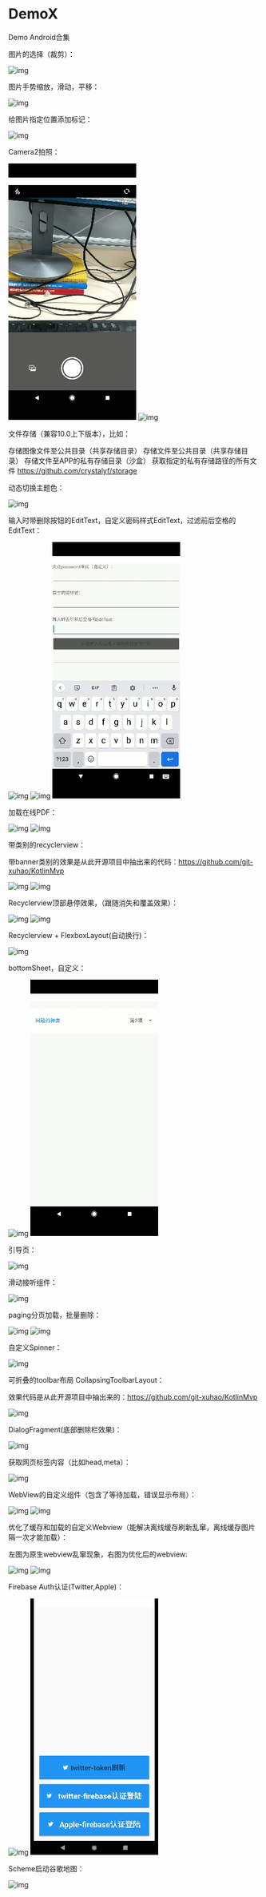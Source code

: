 # DemoX
Demo Android合集

图片的选择（裁剪）：


![img](https://github.com/crystalyf/DemoX/blob/master/gif/ucrop.gif)


图片手势缩放，滑动，平移：



![img](https://github.com/crystalyf/DemoX/blob/master/gif/%E6%89%8B%E5%8A%BF%E7%BC%A9%E6%94%BE.gif)



给图片指定位置添加标记：


![img](https://github.com/crystalyf/DemoX/blob/master/gif/%E5%9B%BE%E7%89%87%E6%B7%BB%E5%8A%A0%E6%A0%87%E8%AE%B0.gif)



Camera2拍照：


![img](https://github.com/crystalyf/DemoX/blob/master/gif/CameraX2%E6%8B%8D%E7%85%A7.gif)
![img](https://github.com/crystalyf/DemoX/blob/master/gif/Camera2%E6%8B%8D%E7%85%A7%E6%98%BE%E7%A4%BA.gif)


文件存储（兼容10.0上下版本），比如：

存储图像文件至公共目录（共享存储目录）
存储文件至公共目录（共享存储目录）
存储文件至APP的私有存储目录（沙盒）
获取指定的私有存储路径的所有文件
https://github.com/crystalyf/storage


动态切换主题色：


![img](https://github.com/crystalyf/DemoX/blob/master/gif/change_theme_color.gif)



输入时带删除按钮的EditText，自定义密码样式EditText，过滤前后空格的EditText：


![img](https://github.com/crystalyf/DemoX/blob/master/gif/%E5%B8%A6%E5%88%A0%E9%99%A4%E6%8C%89%E9%92%AE%E7%9A%84Edittext.gif)
![img](https://github.com/crystalyf/DemoX/blob/master/gif/%E5%AF%86%E7%A0%81%E6%A0%B7%E5%BC%8F.gif)
![img](https://github.com/crystalyf/DemoX/blob/master/gif/EditText%E8%BF%87%E6%BB%A4%E5%89%8D%E5%90%8E%E7%A9%BA%E6%A0%BC.gif)



加载在线PDF：


![img](https://github.com/crystalyf/DemoX/blob/master/gif/PDF%E6%98%BE%E7%A4%BA1.gif)
![img](https://github.com/crystalyf/DemoX/blob/master/gif/PDF%E6%98%BE%E7%A4%BA2.gif)



带类别的recyclerview：


带banner类别的效果是从此开源项目中抽出来的代码：https://github.com/git-xuhao/KotlinMvp


![img](https://github.com/crystalyf/DemoX/blob/master/gif/%E5%8F%8Citem%E7%9A%84recyclerview.gif)
![img](https://github.com/crystalyf/DemoX/blob/master/gif/recyclerview_banner_muti.gif)




Recyclerview顶部悬停效果，（跟随消失和覆盖效果）：


![img](https://github.com/crystalyf/DemoX/blob/master/gif/%E9%A1%B6%E9%83%A8%E6%82%AC%E5%81%9C%E8%A6%86%E7%9B%96%E6%95%88%E6%9E%9C.gif)
![img](https://github.com/crystalyf/DemoX/blob/master/gif/%E9%A1%B6%E9%83%A8%E6%82%AC%E5%81%9C%E6%95%88%E6%9E%9C%EF%BC%88%E5%90%91%E4%B8%8A%E5%BC%B9%E5%87%BA%EF%BC%89.gif)



Recyclerview + FlexboxLayout(自动换行)：


![img](https://github.com/crystalyf/DemoX/blob/master/gif/recyclerview_flexboxLayout.gif)




bottomSheet，自定义：


![img](https://github.com/crystalyf/DemoX/blob/master/gif/bottomsheet.gif)
![img](https://github.com/crystalyf/DemoX/blob/master/gif/%E8%87%AA%E5%AE%9A%E4%B9%89BottomSheetDialog.gif)



引导页：


![img](https://github.com/crystalyf/DemoX/blob/master/gif/%E5%BC%95%E5%AF%BC%E9%A1%B5.gif)




滑动接听组件：


![img](https://github.com/crystalyf/DemoX/blob/master/gif/%E6%BB%91%E5%8A%A8%E6%8E%A5%E5%90%AC%E7%BB%84%E4%BB%B6.gif)



paging分页加载，批量删除：


![img](https://github.com/crystalyf/DemoX/blob/master/gif/paging%E5%88%86%E9%A1%B5.gif)
![img](https://github.com/crystalyf/DemoX/blob/master/gif/paging%E6%89%B9%E9%87%8F%E5%88%A0%E9%99%A4.gif)




自定义Spinner：


![img](https://github.com/crystalyf/DemoX/blob/master/gif/%E8%87%AA%E5%AE%9A%E4%B9%89Spinner.gif)




可折叠的toolbar布局 CollapsingToolbarLayout：


效果代码是从此开源项目中抽出来的：https://github.com/git-xuhao/KotlinMvp


![img](https://github.com/crystalyf/DemoX/blob/master/gif/CollapsingToolbarLayout.gif)




DialogFragment(底部删除栏效果)：


![img](https://github.com/crystalyf/DemoX/blob/master/gif/dialogFragment.gif)




获取网页标签内容（比如head,meta）：


![img](https://github.com/crystalyf/DemoX/blob/master/gif/webview%E8%8E%B7%E5%8F%96html%E5%86%85%E5%AE%B9.gif)




WebView的自定义组件（包含了等待加载，错误显示布局）：


![img](https://github.com/crystalyf/DemoX/blob/master/gif/%E8%87%AA%E5%AE%9A%E4%B9%89WebView%E5%8A%A0%E8%BD%BD1.gif)
![img](https://github.com/crystalyf/DemoX/blob/master/gif/%E8%87%AA%E5%AE%9A%E4%B9%89WebView%E5%8A%A0%E8%BD%BD2.gif)




优化了缓存和加载的自定义Webview（能解决离线缓存刷新乱窜，离线缓存图片隔一次才能加载）：


左图为原生webview乱窜现象，右图为优化后的webview:


![img](https://github.com/crystalyf/DemoX/blob/master/gif/%E6%96%AD%E7%BD%91%E7%BC%93%E5%AD%98%E5%88%B7%E6%96%B0%E4%B9%B1%E7%AA%9C.gif)
![img](https://github.com/crystalyf/DemoX/blob/master/gif/%20%E6%96%AD%E7%BD%91webview%E7%BC%93%E5%AD%98%E5%88%B7%E6%96%B0%E6%98%BE%E7%A4%BA%E6%AD%A3%E5%B8%B8.gif)



Firebase Auth认证(Twitter,Apple)：


![img](https://github.com/crystalyf/DemoX/blob/master/gif/Firebase%20Twitter%20Auth%E8%AE%A4%E8%AF%81%E7%99%BB%E9%99%86.gif)
![img](https://github.com/crystalyf/DemoX/blob/master/gif/Firebase-Apple%E8%AE%A4%E8%AF%81.gif)




Scheme启动谷歌地图：


![img](https://github.com/crystalyf/DemoX/blob/master/gif/scheme%E5%90%AF%E5%8A%A8%E8%B0%B7%E6%AD%8Capp.gif)
















